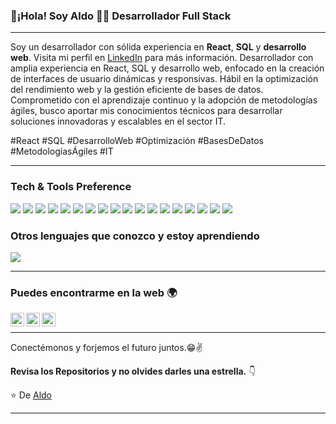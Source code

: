 
### 👋¡Hola! Soy Aldo 👨‍💻 Desarrollador Full Stack

---

Soy un desarrollador con sólida experiencia en **React**, **SQL** y **desarrollo web**. Visita mi perfil en [LinkedIn](https://www.linkedin.com/in/aldo-alberto-arbizu) para más información.
Desarrollador con amplia experiencia en React, SQL y desarrollo web, enfocado en la creación de interfaces de usuario dinámicas y responsivas. Hábil en la optimización del rendimiento web y la gestión eficiente de bases de datos. Comprometido con el aprendizaje continuo y la adopción de metodologías ágiles, busco aportar mis conocimientos técnicos para desarrollar soluciones innovadoras y escalables en el sector IT.

#React #SQL #DesarrolloWeb #Optimización #BasesDeDatos #MetodologíasÁgiles #IT

---

### Tech & Tools Preference

<img src="https://img.shields.io/badge/-React-61DAFB?style=flat&logo=react&logoColor=black">
<img src="https://img.shields.io/badge/-React%20Native-20232A?style=flat&logo=react&logoColor=61DAFB">
<img src="https://img.shields.io/badge/-JavaScript-F7DF1E?style=flat&logo=javascript&logoColor=black">
<img src="https://img.shields.io/badge/-HTML5-E34F26?style=flat&logo=html5&logoColor=white">
<img src="https://img.shields.io/badge/-CSS3-1572B6?style=flat&logo=css3&logoColor=white">
<img src="https://img.shields.io/badge/-SQL-4479A1?style=flat&logo=Microsoft%20SQL%20Server&logoColor=white">
<img src="https://img.shields.io/badge/-MongoDB-47A248?style=flat&logo=mongodb&logoColor=white">
<img src="https://img.shields.io/badge/-Firebase-FFCA28?style=flat&logo=firebase&logoColor=white">
<img src="https://img.shields.io/badge/-Node.js-339933?style=flat&logo=node.js&logoColor=white">
<img src="https://img.shields.io/badge/-Express.js-000000?style=flat&logo=express&logoColor=white">
<img src="https://img.shields.io/badge/-Bootstrap-563D7C?style=flat&logo=bootstrap&logoColor=white">
<img src="https://img.shields.io/badge/-Sass-CC6699?style=flat&logo=sass&logoColor=white">
<img src="https://img.shields.io/badge/-Vercel-000000?style=flat&logo=vercel&logoColor=white">
<img src="https://img.shields.io/badge/-Astro-FF5A03?style=flat&logo=astro&logoColor=white">
<img src="https://img.shields.io/badge/-Git-F05032?style=flat&logo=git&logoColor=white">
<img src="https://img.shields.io/badge/-Github-181717?style=flat&logo=github&logoColor=white">
<img src="https://img.shields.io/badge/-VS%20Code-007ACC?style=flat&logo=visual%20studio%20code&logoColor=white">
<img src="https://img.shields.io/badge/-Blender-F5792A?style=flat&logo=blender&logoColor=white">




### Otros lenguajes que conozco y estoy aprendiendo

<img src="https://img.shields.io/badge/-Python-3776AB?style=flat&logo=python&logoColor=white">

---

### Puedes encontrarme en la web 🌍

[<img align="left" alt="Aldo | LinkedIn" width="22px" src="https://cdn.jsdelivr.net/npm/simple-icons@v3/icons/linkedin.svg" />][linkedin]
[<img align="left" alt="Aldo | Twitter" width="22px" src="https://cdn.jsdelivr.net/npm/simple-icons@v3/icons/twitter.svg" />][twitter]
[<img align="left" alt="Aldo | Instagram" width="22px" src="https://cdn.jsdelivr.net/npm/simple-icons@v3/icons/instagram.svg" />][instagram]

<br/>

---

Conectémonos y forjemos el futuro juntos.😁✌

**Revisa los Repositorios y no olvides darles una estrella.** 👇

:star: De [Aldo](https://github.com/JinseiKaizen)

[linkedin]: https://www.linkedin.com/in/aldo-alberto-arbizu/
[twitter]: https://twitter.com/AldoArbizu
[instagram]: https://www.instagram.com/aldoarbizu/

---
